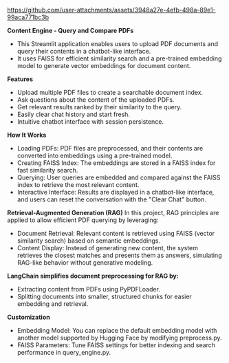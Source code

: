 

https://github.com/user-attachments/assets/3948a27e-4efb-498a-89e1-99aca771bc3b


**Content Engine - Query and Compare PDFs**
- This Streamlit application enables users to upload PDF documents and query their contents in a chatbot-like interface. 
- It uses FAISS for efficient similarity search and a pre-trained embedding model to generate vector embeddings for document content.

**Features**
- Upload multiple PDF files to create a searchable document index.
- Ask questions about the content of the uploaded PDFs.
- Get relevant results ranked by their similarity to the query.
- Easily clear chat history and start fresh.
- Intuitive chatbot interface with session persistence.

**How It Works**
- Loading PDFs: PDF files are preprocessed, and their contents are converted into embeddings using a pre-trained model.
- Creating FAISS Index: The embeddings are stored in a FAISS index for fast similarity search.
- Querying: User queries are embedded and compared against the FAISS index to retrieve the most relevant content.
- Interactive Interface: Results are displayed in a chatbot-like interface, and users can reset the conversation with the "Clear Chat" button.

**Retrieval-Augmented Generation (RAG)**
In this project, RAG principles are applied to allow efficient PDF querying by leveraging:
- Document Retrieval: Relevant content is retrieved using FAISS (vector similarity search) based on semantic embeddings.
- Content Display: Instead of generating new content, the system retrieves the closest matches and presents them as answers, simulating RAG-like behavior without generative modeling.

**LangChain simplifies document preprocessing for RAG by:**
- Extracting content from PDFs using PyPDFLoader.
- Splitting documents into smaller, structured chunks for easier embedding and retrieval.

**Customization**
- Embedding Model: You can replace the default embedding model with another model supported by Hugging Face by modifying preprocess.py.
- FAISS Parameters: Tune FAISS settings for better indexing and search performance in query_engine.py.
